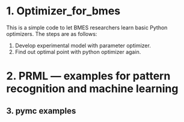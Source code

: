 # 1. Optimizer_for_bmes
This is a simple code to let BMES researchers learn basic Python optimizers. 
The steps are as follows:
1) Develop experimental model with parameter optimizer.
2) Find out optimal point with python optimizer again. 

# 2. PRML — examples for pattern recognition and machine learning

## 3. pymc examples
